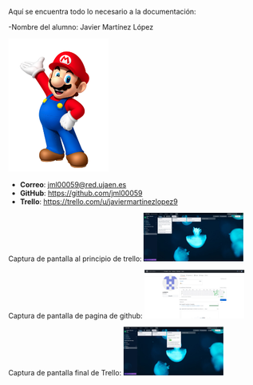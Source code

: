Aquí se encuentra todo lo necesario a la documentación:

-Nombre del alumno: Javier Martínez López

<img src='/fotomario.png' width='200px'>

* **Correo**: jml00059@red.ujaen.es
* **GitHub**: https://github.com/jml00059
* **Trello**: https://trello.com/u/javiermartinezlopez9

Captura de pantalla al principio de trello:
<img src='/portada.jpg' width='200px'>

Captura de pantalla de pagina de github:
<img src='github.jpg' width='200px'>

Captura de pantalla final de Trello:
<img src='final.jpg' width='200px'>

